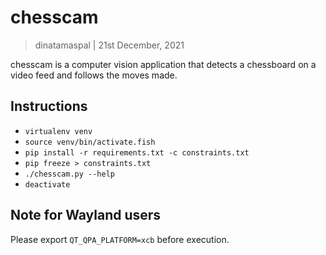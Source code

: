 chesscam
========

> dinatamaspal | 21st December, 2021

chesscam is a computer vision application that detects a
chessboard on a video feed and follows the moves made.

Instructions
------------

* `virtualenv venv`
* `source venv/bin/activate.fish`
* `pip install -r requirements.txt -c constraints.txt`
* `pip freeze > constraints.txt`
* `./chesscam.py --help`
* `deactivate`

Note for Wayland users
----------------------

Please export `QT_QPA_PLATFORM=xcb` before execution.
